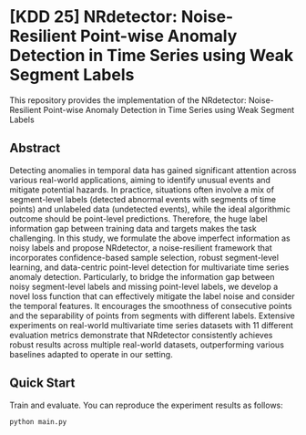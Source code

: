# [KDD 25] NRdetector: Noise-Resilient Point-wise Anomaly Detection in Time Series using Weak Segment Labels

This repository provides the implementation of the NRdetector: Noise-Resilient Point-wise Anomaly Detection in Time Series using Weak Segment Labels

## Abstract
Detecting anomalies in temporal data has gained significant attention across various real-world applications, aiming to identify unusual events and mitigate potential hazards. 
In practice, situations often involve a mix of segment-level labels (detected abnormal events with segments of time points) and unlabeled data (undetected events), while the ideal algorithmic outcome should be point-level predictions. Therefore, the huge label information gap between training data and targets makes the task challenging.
In this study, we formulate the above imperfect information as noisy labels and propose NRdetector, a noise-resilient framework that incorporates confidence-based sample selection, robust segment-level learning, and data-centric point-level detection for multivariate time series anomaly detection.
Particularly, to bridge the information gap between noisy segment-level labels and missing point-level labels, we develop a novel loss function that can effectively mitigate the label noise and consider the temporal features. It encourages the smoothness of consecutive points and the separability of points from segments with different labels.
Extensive experiments on real-world multivariate time series datasets with 11 different evaluation metrics demonstrate that NRdetector 
consistently achieves robust results across multiple real-world datasets, outperforming various baselines adapted to operate in our setting.

## Quick Start

Train and evaluate. You can reproduce the experiment results as follows:

```
python main.py
```

